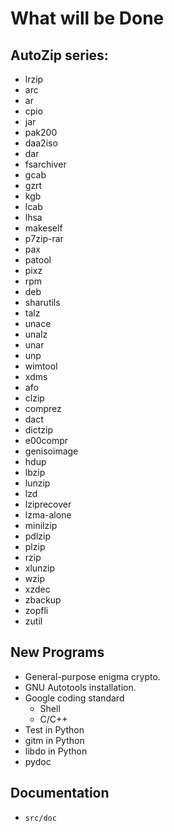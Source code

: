 # What will be Done

## AutoZip series:

* lrzip
* arc
* ar
* cpio
* jar
* pak200
* daa2iso
* dar
* fsarchiver
* gcab
* gzrt
* kgb
* lcab
* lhsa
* makeself
* p7zip-rar
* pax
* patool
* pixz
* rpm
* deb
* sharutils
* talz
* unace
* unalz
* unar
* unp
* wimtool
* xdms
* afo
* clzip
* comprez
* dact
* dictzip
* e00compr
* genisoimage
* hdup
* lbzip
* lunzip
* lzd
* lziprecover
* lzma-alone
* minilzip
* pdlzip
* plzip
* rzip
* xlunzip
* wzip
* xzdec
* zbackup
* zopfli
* zutil

## New Programs

* General-purpose enigma crypto.
* GNU Autotools installation.
* Google coding standard
	* Shell
	* C/C++
* Test in Python
* gitm in Python
* libdo in Python
* pydoc

## Documentation

* `src/doc`
